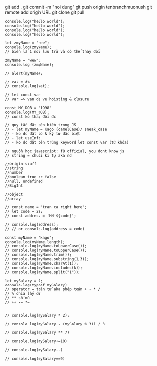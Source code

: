 git add .
git commit -m "noi dung"
git push origin tenbranchmuonush
git remote add origin URL
git clone
git pull

    console.log("hello world");
    console.log("hello world");
    console.log("hello world");
    console.log("hello world");

    let zmyName = "ree";
    console.log(zmyName);
    // biến là 1 nơi lưu trữ và có thể thay đổi

    zmyName = "wew";
    console.log (zmyName);

    // alert(myName);

    // vat = 8%
    // console.log(vat);

    // let const var
    // var => van de ve hoisting & closure

    const MY_DOB = "1998"
    console.log(MY_DOB);
    // const ko thay đổi đc

    // quy tắc đặt tên biến trong JS
    // - let myName = Kago (camelCase)/ sneak_case
    // - ko đc đặt sô & ký tự đặc biệt
    // - let useInfo
    // - ko đc đặt tên trùng keyword let const var (từ khóa)

    // nguồn học javascript: f8 official, you dont know js
    // string = chuỗi kí tự aka nd

    //Origin stuff
    //string
    //number
    //boolean true or false
    //null, undefined
    //BigInt

    //object
    //array

    // const name = "tran ca right here";
    // let code = 29;
    // const address = 'HN-${code}';

    // console.log(address);
    // // or console.log(address = code)

    const myName = "kago";
    console.log(myName.length);
    // console.log(myName.toLowerCase());
    // console.log(nyMane.toUpperCase());
    // console.log(myName.trim());
    // console.log(myName.substring(1,3));
    // console.log(myName.charAt(1));
    // console.log(myName.includes(k));
    // console.log(myName.split("1"));

    let mySalary = 9;
    console.log(typeof mySalary)
    // operator = toán tử aka phép toán + - * /
    // % chia lấy dư
    // ** số mũ
    // ++ -= *=


    // console.log(mySalary * 2);

    // console.log(mySalary - (mySalary % 3)) / 3

    // console.log(mySalary ** 7)

    // console.log(mySalary+=10)

    // console.log(mySalary--)

    // console.log(mySalary==9)
